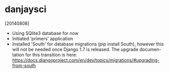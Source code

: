 danjaysci
==========

[20140808]
- Using SQlite3 database for now
- Initiated 'primers' application
- Installed 'South' for database migrations (pip install South), however
  this will not be needed once Django 1.7 is released. The upgrade documen-
  tation for this transition is here: 
  https://docs.djangoproject.com/en/dev/topics/migrations/#upgrading-from-south
